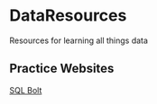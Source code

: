 # DataResources
Resources for learning all things data
## Practice Websites
[SQL Bolt](https://sqlbolt.com/)
